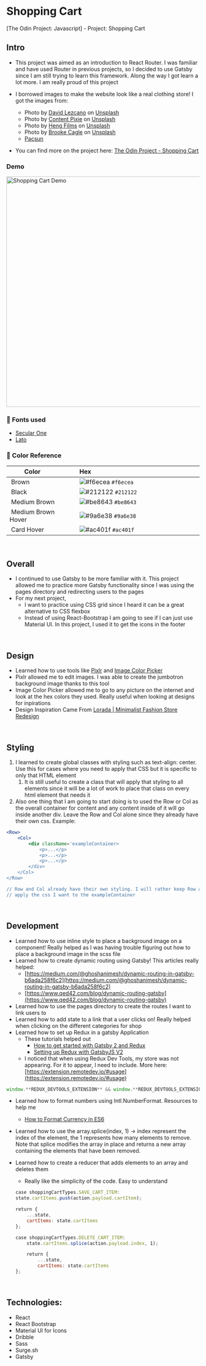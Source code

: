 # Shopping Cart
[The Odin Project: Javascript] - Project: Shopping Cart

## Intro

-   This project was aimed as an introduction to React Router. I was familiar and have used Router in previous projects, so I decided to use Gatsby since I am still trying to learn this framework. Along the way I got learn a lot more. I am really proud of this project

-   I borrowed images to make the website look like a real clothing store! I got the images from:

    -   Photo by <a href="https://unsplash.com/@_thedl?utm_source=unsplash&utm_medium=referral&utm_content=creditCopyText">David Lezcano</a> on <a href="https://unsplash.com/s/photos/men-fashion?utm_source=unsplash&utm_medium=referral&utm_content=creditCopyText">Unsplash</a>
    -   Photo by <a href="https://unsplash.com/@contentpixie?utm_source=unsplash&utm_medium=referral&utm_content=creditCopyText">Content Pixie</a> on <a href="https://unsplash.com/s/photos/women-fashion?utm_source=unsplash&utm_medium=referral&utm_content=creditCopyText">Unsplash</a>
    -   Photo by <a href="https://unsplash.com/@hengfilms?utm_source=unsplash&utm_medium=referral&utm_content=creditCopyText">Heng Films</a> on <a href="https://unsplash.com/s/photos/men-fashion?utm_source=unsplash&utm_medium=referral&utm_content=creditCopyText">Unsplash</a>
    -   Photo by <a href="https://unsplash.com/@brookecagle?utm_source=unsplash&utm_medium=referral&utm_content=creditCopyText">Brooke Cagle</a> on <a href="https://unsplash.com/s/photos/men-fashion?utm_source=unsplash&utm_medium=referral&utm_content=creditCopyText">Unsplash</a>
    -   [Pacsun](https://www.pacsun.com/)

-   You can find more on the project here: [The Odin Project - Shopping Cart](https://www.theodinproject.com/paths/full-stack-javascript/courses/javascript/lessons/shopping-cart)

### Demo
<img alt="Shopping Cart Demo" src="./shopping_cart.gif" width="600" />

### 📗 Fonts used

-   [Secular One](<[https://fonts.google.com/specimen/Secular+One?preview.text_type=custom&category=Sans+Serif&preview.size=59&thickness=6](https://fonts.google.com/specimen/Secular+One?preview.text_type=custom&category=Sans+Serif&preview.size=59&thickness=6)>)
-   [Lato](<[https://fonts.google.com/specimen/Lato?preview.text=This sweatshirt offering&preview.text_type=custom&category=Sans+Serif&preview.size=59&thickness=6)>)

### 🎨 Color Reference

|  Color               |  Hex                                                                 |
| -------------------- | -------------------------------------------------------------------- |
|  Brown               |  ![#f6ecea](https://placehold.co/15x15/f6ecea/f6ecea.png) `#f6ecea`  |
|  Black               |  ![#212122](https://placehold.co/15x15/212122/212122.png) `#212122`  |
|  Medium Brown        |  ![#be8643](https://placehold.co/15x15/be8643/be8643.png) `#be8643`  |
|  Medium Brown Hover  |  ![#9a6e38](https://placehold.co/15x15/9a6e38/9a6e38.png) `#9a6e38`  |
|  Card Hover          |  ![#ac401f](https://placehold.co/15x15/ac401f/ac401f.png) `#ac401f`  |

<br>

## Overall

-   I continued to use Gatsby to be more familiar with it. This project allowed me to practice more Gatsby functionality since I was using the pages directory and redirecting users to the pages
-   For my next project,
    -   I want to practice using CSS grid since I heard it can be a great alternative to CSS flexbox
    -   Instead of using React-Bootstrap I am going to see if I can just use Material UI. In this project, I used it to get the icons in the footer

<br>

## Design

-   Learned how to use tools like [Pixlr](<[https://pixlr.com/x/](https://pixlr.com/x/)>) and [Image Color Picker](<[https://imagecolorpicker.com/en](https://imagecolorpicker.com/en)>)
-   Pixlr allowed me to edit images. I was able to create the jumbotron background image thanks to this tool
-   Image Color Picker allowed me to go to any picture on the internet and look at the hex colors they used. Really useful when looking at designs for inpirations
-   Design Inspiration Came From [Lorada | Minimalist Fashion Store Redesign](<[https://dribbble.com/shots/11206598-Lorada-Minimalist-Fashion-Store-Redesign/attachments/2812420?mode=media](https://dribbble.com/shots/11206598-Lorada-Minimalist-Fashion-Store-Redesign/attachments/2812420?mode=media)>)

<br>

## Styling

1. I learned to create global classes with styling such as text-align: center. Use this for cases where you need to apply that CSS but it is specific to only that HTML element
    1. It is still useful to create a class that will apply that styling to all elements since it will be a lot of work to place that class on every html element that needs it
2. Also one thing that I am going to start doing is to used the Row or Col as the overall container for content and any content inside of it will go inside another div. Leave the Row and Col alone since they already have their own css. Example:

```jsx
<Row>
	<Col>
		<div className='exampleContainer>
			<p>...</p>
			<p>...</p>
			<p>...</p>
		</div>
	</Col>
</Row>

// Row and Col already have their own styling. I will rather keep Row and Col clean and
// apply the css I want to the exampleContainer
```

<br>

## Development

-   Learned how to use inline style to place a background image on a component! Really helped as I was having trouble figuring out how to place a background image in the scss file
-   Learned how to create dynamic routing using Gatsby! This articles really helped:
    -   [https://medium.com/@ghoshanimesh/dynamic-routing-in-gatsby-b6ada258f6c2](https://medium.com/@ghoshanimesh/dynamic-routing-in-gatsby-b6ada258f6c2)
    -   [https://www.qed42.com/blog/dynamic-routing-gatsby](https://www.qed42.com/blog/dynamic-routing-gatsby)
-   Learned how to use the pages directory to create the routes I want to link users to
-   Learned how to add state to a link that a user clicks on! Really helped when clicking on the different categories for shop
-   Learned how to set up Redux in a gatsby Application
    -   These tutorials helped out
        -   [How to get started with Gatsby 2 and Redux](<[https://www.freecodecamp.org/news/how-to-get-started-with-gatsby-2-and-redux-ae1c543571ca/](https://www.freecodecamp.org/news/how-to-get-started-with-gatsby-2-and-redux-ae1c543571ca/)>)
        -   [Setting up Redux with GatsbyJS V2](<[https://www.edwardbeazer.com/setting-up-redux-with-gatsbyjs-v2/](https://www.edwardbeazer.com/setting-up-redux-with-gatsbyjs-v2/)>)
    -   I noticed that when using Redux Dev Tools, my store was not appearing. For it to appear, I need to include. More here: [https://extension.remotedev.io/#usage](https://extension.remotedev.io/#usage)

```jsx
window.**REDUX_DEVTOOLS_EXTENSION** && window.**REDUX_DEVTOOLS_EXTENSION**()
```

-   Learned how to format numbers using Intl.NumberFormat. Resources to help me
    -   [How to Format Currency in ES6](<[https://www.samanthaming.com/tidbits/30-how-to-format-currency-in-es6/](https://www.samanthaming.com/tidbits/30-how-to-format-currency-in-es6/)>)
-   Learned how to use the array.splice(index, 1) → index represent the index of the element, the 1 represents how many elements to remove. Note that splice modifies the array in place and returns a new array containing the elements that have been removed.
-   Learned how to create a reducer that adds elements to an array and deletes them

    -   Really like the simplicity of the code. Easy to understand

    ```jsx
    case shoppingCartTypes.SAVE_CART_ITEM:
    state.cartItems.push(action.payload.cartItem);

    return {
    	...state,
    	cartItems: state.cartItems
    };

    case shoppingCartTypes.DELETE_CART_ITEM:
    	state.cartItems.splice(action.payload.index, 1);

    	return {
    		...state,
    		cartItems: state.cartItems
    };
    ```

<br>

## Technologies:

-   React
-   React Bootstrap
-   Material UI for Icons
-   Dribble
-   Sass
-   Surge.sh
-   Gatsby

